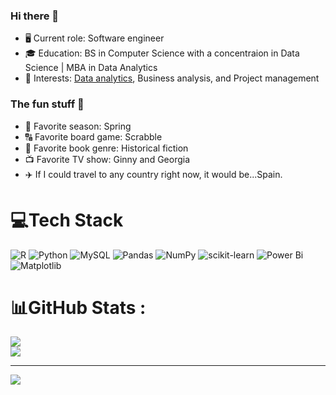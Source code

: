 ### Hi there 👋

- 🖥️ Current role: Software engineer
- 🎓 Education: BS in Computer Science with a concentraion in Data Science | MBA in Data Analytics
- 👀 Interests: <a href="https://github.com/gordonav/data-analytics-portfolio">Data analytics</a>, Business analysis, and Project management

### The fun stuff 💃
- 🌸 Favorite season: Spring
- 🔠 Favorite board game: Scrabble
- 📜 Favorite book genre: Historical fiction
- 📺 Favorite TV show: Ginny and Georgia
- ✈️ If I could travel to any country right now, it would be...Spain.

# 💻Tech Stack
![R](https://img.shields.io/badge/RStudio-75AADB?style=for-the-badge&logo=RStudio&logoColor=white) ![Python](https://img.shields.io/badge/python-3670A0?style=for-the-badge&logo=python&logoColor=ffdd54) ![MySQL](https://img.shields.io/badge/mysql-%2300f.svg?style=for-the-badge&logo=mysql&logoColor=white) ![Pandas](https://img.shields.io/badge/pandas-%23150458.svg?style=for-the-badge&logo=pandas&logoColor=white) ![NumPy](https://img.shields.io/badge/numpy-%FF0000.svg?style=for-the-badge&logo=numpy&logoColor=white) ![scikit-learn](https://img.shields.io/badge/scikit--learn-%23F7931E.svg?style=for-the-badge&logo=scikit-learn&logoColor=white) ![Power Bi](https://img.shields.io/badge/power_bi-F2C811?style=for-the-badge&logo=powerbi&logoColor=black) ![Matplotlib](https://img.shields.io/badge/Matplotlib-%23967bb6.svg?style=for-the-badge&logo=Matplotlib&logoColor=black)
# 📊GitHub Stats :
![](https://github-readme-streak-stats.herokuapp.com/?user=gordonav&theme=cobalt&hide_border=false)<br/>
![](https://github-readme-stats.vercel.app/api/top-langs/?username=gordonav&theme=cobalt&hide_border=false&include_all_commits=false&count_private=false&layout=compact)

---
[![](https://visitcount.itsvg.in/api?id=gordonav&icon=0&color=0)](https://visitcount.itsvg.in)
